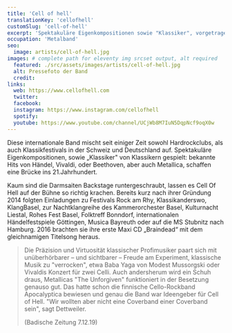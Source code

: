 ```yaml
---
title: 'Cell of hell'
translationKey: 'cellofhell'
customSlug: 'cell-of-hell'
excerpt: 'Spektakuläre Eigenkompositionen sowie "Klassiker", vorgetragen von Klassikern: Bekannte "Hits" von Händel, Vivaldi oder Beethoven, aber auch Metallica, schlagen eine Brücke ins 21. Jahrhundert.'
occupation: 'Metalband'
seo:
  image: artists/cell-of-hell.jpg
images: # complete path for eleventy img srcset output, alt required
  featured: ./src/assets/images/artists/cell-of-hell.jpg
  alt: Pressefoto der Band
  credit:
links:
  web: https://www.cellofhell.com
  twitter:
  facebook:
  instagram: https://www.instagram.com/cellofhell
  spotify:
  youtube: https://www.youtube.com/channel/UCjWb8M7IuN5DqpNcf9oqX0w
---
```


Diese internationale Band mischt seit einiger Zeit sowohl Hardrockclubs, als auch Klassikfestivals in der Schweiz und Deutschland auf. Spektakuläre Eigenkompositionen, sowie „Klassiker" von Klassikern gespielt: bekannte Hits von Händel, Vivaldi, oder Beethoven, aber auch Metallica, schaffen eine Brücke ins 21.Jahrhundert.

Kaum sind die Darmsaiten Backstage runtergeschraubt, lassen es Cell Of Hell auf der Bühne so richtig krachen. Bereits kurz nach ihrer Gründung 2014 folgten Einladungen zu Festivals Rock am Rhy, Klassikanderswo, KlangBasel, zur Nachtklangreihe des Kammerorchester Basel, Kulturnacht Liestal, Rohes Fest Basel, Folktreff Bonndorf, internationalen Händelfestspiele Göttingen, Musica Bayreuth oder auf die MS Stubnitz nach Hamburg. 2016 brachten sie ihre erste Maxi CD „Braindead“ mit dem gleichnamigen Titelsong heraus.

> Die Präzision und Virtuosität klassischer Profimusiker paart sich mit unüberhörbarer – und sichtbarer – Freude am Experiment, klassische Musik zu "verrocken", etwa Baba Yaga von Modest Mussorgski oder Vivaldis Konzert für zwei Celli. Auch andersherum wird ein Schuh draus, Metallicas "The Unforgiven" funktioniert in der Besetzung genauso gut. Das hatte schon die finnische Cello-Rockband Apocalyptica bewiesen und genau die Band war Ideengeber für Cell of Hell. "Wir wollten aber nicht eine Coverband einer Coverband sein", sagt Dettweiler.
>
> (Badische Zeitung 7.12.19)
